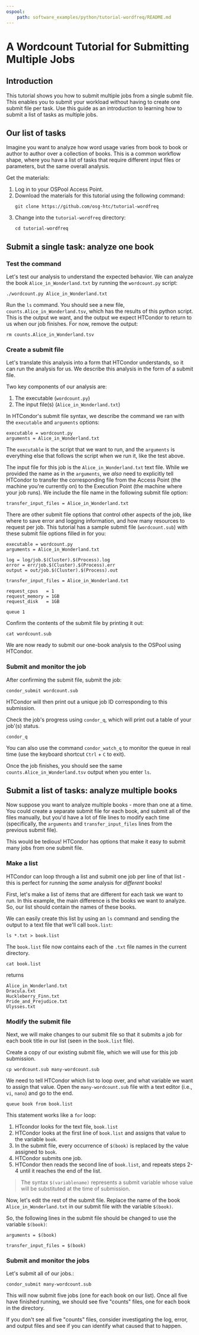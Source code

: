 ```yaml
---
ospool:
    path: software_examples/python/tutorial-wordfreq/README.md
---
```


# A Wordcount Tutorial for Submitting Multiple Jobs

## Introduction

This tutorial shows you how to submit multiple jobs from a single submit file. This enables you to submit your workload without having to create one submit file per task. Use this guide as an introduction to learning how to submit a list of tasks as multiple jobs.

## Our list of tasks

Imagine you want to analyze how word usage varies from book to book or author to author over a collection of books. This is a common workflow shape, where you have a list of tasks that require different input files or parameters, but the same overall analysis.

Get the materials:

1. Log in to your OSPool Access Point.
1. Download the materials for this tutorial using the following command:
	```
	git clone https://github.com/osg-htc/tutorial-wordfreq
	```
1. Change into the `tutorial-wordfreq` directory:
	```
	cd tutorial-wordfreq
	```

## Submit a single task: analyze one book

### Test the command

Let's test our analysis to understand the expected behavior. We can analyze the book `Alice_in_Wonderland.txt` by running the `wordcount.py` script: 

```
./wordcount.py Alice_in_Wonderland.txt
```

Run the `ls` command. You should see a new file, `counts.Alice_in_Wonderland.tsv`, which has the results of this python script. This is the output we want, and the output we expect HTCondor to return to us when our job finishes. For now, remove the output: 

```
rm counts.Alice_in_Wonderland.tsv
```

### Create a submit file

Let's translate this analysis into a form that HTCondor understands, so it can run the analysis for us. We describe this analysis in the form of a submit file.

Two key components of our analysis are:

1. The executable (`wordcount.py`)
2. The input file(s) (`Alice_in_Wonderland.txt`)

In HTCondor's submit file syntax, we describe the command we ran with the `executable` and `arguments` options:

```
executable = wordcount.py
arguments = Alice_in_Wonderland.txt	
```

The `executable` is the script that we want to run, and the `arguments` is 
everything else that follows the script when we run it, like the test above.

The input file for this job is the `Alice_in_Wonderland.txt` 
text file. While we provided the name as in the `arguments`, we *also* need
to explicitly tell HTCondor to transfer the corresponding file from the Access Point (the machine you're currently on) to the Execution Point (the machine where your job runs).
We include the file name in the following submit file option: 

```
transfer_input_files = Alice_in_Wonderland.txt
```

There are other submit file options that control other aspects of the job, like 
where to save error and logging information, and how many resources to request per 
job. This tutorial has a sample submit file (`wordcount.sub`) with these submit file options filled in for you: 

```
executable = wordcount.py
arguments = Alice_in_Wonderland.txt

log = log/job.$(Cluster).$(Process).log
error = err/job.$(Cluster).$(Process).err
output = out/job.$(Cluster).$(Process).out

transfer_input_files = Alice_in_Wonderland.txt

request_cpus   = 1
request_memory = 1GB
request_disk   = 1GB

queue 1
``` 

Confirm the contents of the submit file by printing it out:

```
cat wordcount.sub
```

We are now ready to submit our one-book analysis to the OSPool using HTCondor.

### Submit and monitor the job

After confirming the submit file, submit the job: 

```
condor_submit wordcount.sub
```

HTCondor will then print out a unique job ID corresponding to this submission.

Check the job's progress using `condor_q`, which will print out a table of your job'(s) status.

```
condor_q
```

You can also use the command `condor_watch_q` to monitor the
queue in real time (use the keyboard shortcut `Ctrl` + `C` to exit).

Once the job finishes, you should see the same `counts.Alice_in_Wonderland.tsv` output when you enter `ls`.

## Submit a list of tasks: analyze multiple books

Now suppose you want to analyze multiple books - more than one at a time. 
You could create a separate submit file for each book, and submit all of the
files manually, but you'd have a lot of file lines to modify each time
(specifically, the `arguments` and `transfer_input_files` lines from the 
previous submit file). 

This would be tedious! HTCondor has options that make it easy to 
submit many jobs from one submit file. 

### Make a list

HTCondor can loop through a list and submit one job per line of that list - this is perfect for running the *same* analysis for *different* books!

First, let's make a list of items that are different for each task we want to run. In this example, the main difference is the books we want to analyze. So, our list should contain the names of these books.

We can easily create this list by using an `ls` command and sending the output to a text file that we'll call `book.list`: 

```
ls *.txt > book.list
```

The `book.list` file now contains each of the `.txt` file names in the current directory.

```
cat book.list
```

returns

```
Alice_in_Wonderland.txt
Dracula.txt
Huckleberry_Finn.txt
Pride_and_Prejudice.txt
Ulysses.txt
```

### Modify the submit file

Next, we will make changes to our submit file so that it submits a job for 
each book title in our list (seen in the `book.list` file). 

Create a copy of our existing submit file, which we will use for this job submission. 

```
cp wordcount.sub many-wordcount.sub
```

We need to tell HTCondor which list to loop over, and what variable we want to assign that value. Open the `many-wordcount.sub` file with a text editor (i.e., `vi`, `nano`) and go to the end.

```
queue book from book.list 
```

This statement works like a `for` loop:

1. HTcondor looks for the text file, `book.list`
1. HTCondor looks at the first line of `book.list` and assigns that value to the variable `book`.
1. In the submit file, every occurrence of `$(book)` is replaced by the value assigned to `book`.
1. HTCondor submits one job.
1. HTCondor then reads the second line of `book.list`, and repeats steps 2-4 until it reaches the end of the list.

> The syntax `$(variablename)` represents a submit variable whose value
> will be substituted at the time of submission.

Now, let's edit the rest of the submit file. Replace the name of the book `Alice_in_Wonderland.txt` in our submit file with the variable `$(book)`.

So, the following lines in the submit file should be changed to use the variable `$(book)`: 

```
arguments = $(book)

transfer_input_files = $(book)
```

### Submit and monitor the jobs

Let's submit all of our jobs.:

```
condor_submit many-wordcount.sub
```

This will now submit five jobs (one for each book on our list). Once all five 
have finished running, we should see five "counts" files, one for each book in the directory. 

If you don't see all five "counts" files, consider investigating the log, error, and output files and see if you can identify what caused that to happen.
